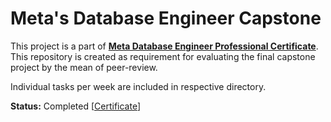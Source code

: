 # Meta's Database Engineer Capstone

This project is a part of **[Meta Database Engineer Professional Certificate](https://www.coursera.org/professional-certificates/meta-database-engineer)**. 
This repository is created as requirement for evaluating the final capstone project by the mean of peer-review.

Individual tasks per week are included in respective directory.

**Status:** Completed [[Certificate](https://coursera.org/verify/professional-cert/JNRTRQ76Y5KP)]